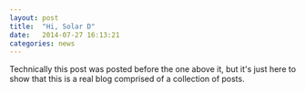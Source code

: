 ```yaml
---
layout: post
title:  "Hi, Solar D"
date:   2014-07-27 16:13:21
categories: news
---
```


Technically this post was posted before the one above it, but it's just here to show that this is a real blog comprised of a collection of posts.
